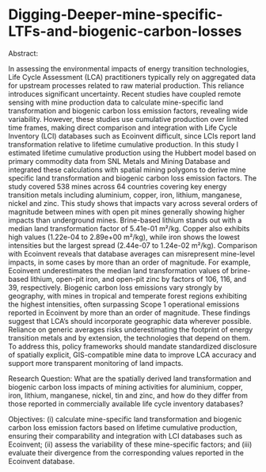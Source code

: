 # Digging-Deeper-mine-specific-LTFs-and-biogenic-carbon-losses
Abstract:

In assessing the environmental impacts of energy transition technologies, Life Cycle Assessment (LCA) practitioners typically rely on aggregated data for upstream processes related to raw material production. This reliance introduces significant uncertainty. Recent studies have coupled remote sensing with mine production data to calculate mine-specific land transformation and biogenic carbon loss emission factors, revealing wide variability. However, these studies use cumulative production over limited time frames, making direct comparison and integration with Life Cycle Inventory (LCI) databases such as Ecoinvent difficult, since LCIs report land transformation relative to lifetime cumulative production.
In this study I estimated lifetime cumulative production using the Hubbert model based on primary commodity data from SNL Metals and Mining Database and integrated these calculations with spatial mining polygons to derive mine specific land transformation and biogenic carbon loss emission factors. The study covered 538 mines across 64 countries covering key energy transition metals including aluminium, copper, iron, lithium, manganese, nickel and zinc. This study shows that impacts vary across several orders of magnitude between mines with open pit mines generally showing higher impacts than underground mines. Brine-based lithium stands out with a median land transformation factor of 5.41e-01 m²/kg. Copper also exhibits high values (1.22e-04 to 2.89e+00 m²/kg), while iron shows the lowest intensities but the largest spread (2.44e-07 to 1.24e-02 m²/kg). Comparison with Ecoinvent reveals that database averages can misrepresent mine-level impacts, in some cases by more than an order of magnitude. For example, Ecoinvent underestimates the median land transformation values of brine-based lithium, open-pit iron, and open-pit zinc by factors of 106, 116, and 39, respectively. Biogenic carbon loss emissions vary strongly by geography, with mines in tropical and temperate forest regions exhibiting the highest intensities, often surpassing Scope 1 operational emissions reported in Ecoinvent by more than an order of magnitude.
These findings suggest that LCA’s should incorporate geographic data wherever possible. Reliance on generic averages risks underestimating the footprint of energy transition metals and by extension, the technologies that depend on them. To address this, policy frameworks should mandate standardized disclosure of spatially explicit, GIS-compatible mine data to improve LCA accuracy and support more transparent monitoring of land impacts.

Research Question: What are the spatially derived land transformation and biogenic carbon loss impacts of mining activities for aluminium, copper, iron, lithium, manganese, nickel, tin and zinc, and how do they differ from those reported in commercially available life cycle inventory databases? 

Objectives: (i) calculate mine-specific land transformation and biogenic carbon loss emission factors based on lifetime cumulative production, ensuring their comparability and integration with LCI databases such as Ecoinvent; (ii) assess the variability of these mine-specific factors; and (iii) evaluate their divergence from the corresponding values reported in the Ecoinvent database.
